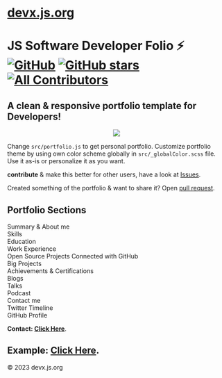 # [devx.js.org](https://devx.js.org)
# JS Software Developer Folio ⚡️ [![GitHub](https://img.shields.io/github/license/saadpasta/developer-portfolio?color=blue)](https://github.com/saadpasta/developerFolio/blob/master/LICENSE) [![GitHub stars](https://img.shields.io/github/stars/saadpasta/developerFolio)](https://github.com/saadpasta/developerFolio/stargazers)  [![All Contributors](https://img.shields.io/badge/all_contributors-4-orange.svg?style=flat-square)](#contributors)

## A clean & responsive portfolio template for Developers!


<p align="center">
  <kbd>
<img src="https://user-images.githubusercontent.com/53429438/106779355-e9cd9e80-666c-11eb-9417-8a4b54441bc6.gif"></img>
  </kbd>
</p>

Change `src/portfolio.js` to get personal portfolio. Customize portfolio theme by using own color scheme globally in  `src/_globalColor.scss` file. Use it as-is or personalize it as you want.

**contribute** & make this better for other users, have a look at [Issues](https://github.com/saadpasta/developerFolio/issues).

Created something of the portfolio & want to share it? Open [pull request](https://github.com/saadpasta/developerFolio/pulls).

## Portfolio Sections
 Summary & About me\
 Skills\
 Education\
 Work Experience\
 Open Source Projects Connected with GitHub\
 Big Projects\
 Achievements & Certifications\
 Blogs\
 Talks\
 Podcast\
 Contact me\
 Twitter Timeline\
 GitHub Profile

**Contact: [Click Here](https://bf.pages.dev/)**.

**Example: [Click Here](https://developerfolio.js.org/)**.
---
© 2023 devx.js.org
